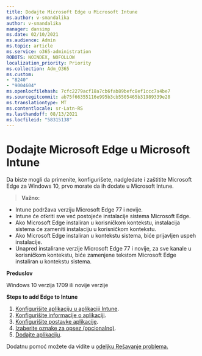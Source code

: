 ```yaml
---
title: Dodajte Microsoft Edge u Microsoft Intune
ms.author: v-smandalika
author: v-smandalika
manager: dansimp
ms.date: 02/10/2021
ms.audience: Admin
ms.topic: article
ms.service: o365-administration
ROBOTS: NOINDEX, NOFOLLOW
localization_priority: Priority
ms.collection: Adm_O365
ms.custom:
- "8240"
- "9004604"
ms.openlocfilehash: 7cfc2279acf18a7cb6fab89befc8ef1ccc7a4be7
ms.sourcegitcommit: ab75f66355116e995b3cb5505465b31989339e28
ms.translationtype: MT
ms.contentlocale: sr-Latn-RS
ms.lasthandoff: 08/13/2021
ms.locfileid: "58315138"
---
```

# <a name="add-microsoft-edge-to-microsoft-intune"></a>Dodajte Microsoft Edge u Microsoft Intune

Da biste mogli da primenite, konfigurišete, nadgledate i zaštitite Microsoft Edge za Windows 10, prvo morate da ih dodate u Microsoft Intune.

> **Važno:**
- Intune podržava verziju Microsoft Edge 77 i novije.
- Intune će otkriti sve već postojeće instalacije sistema Microsoft Edge.
- Ako Microsoft Edge instaliran u korisničkom kontekstu, instalacija sistema će zameniti instalaciju u korisničkom kontekstu.
- Ako Microsoft Edge instaliran u kontekstu sistema, biće prijavljen uspeh instalacije.
- Unapred instalirane verzije Microsoft Edge 77 i novije, za sve kanale u korisničkom kontekstu, biće zamenjene tekstom Microsoft Edge instaliran u kontekstu sistema.

**Preduslov**

Windows 10 verzija 1709 ili novije verzije

**Steps to add Edge to Intune**

1. [Konfigurišite aplikaciju u aplikaciji Intune](https://docs.microsoft.com/mem/intune/apps/apps-windows-edge).
2. [Konfigurišite informacije o aplikaciji](https://docs.microsoft.com/mem/intune/apps/apps-windows-edge).
3. [Konfigurišite postavke aplikacije](https://docs.microsoft.com/mem/intune/apps/apps-windows-edge).
4. [Izaberite oznake za opsez (opcionalno)](https://docs.microsoft.com/mem/intune/apps/apps-windows-edge).
5. [Dodajte aplikaciju](https://docs.microsoft.com/mem/intune/apps/apps-windows-edge).

Dodatnu pomoć možete da vidite u [odeljku Rešavanje problema.](https://docs.microsoft.com/mem/intune/apps/apps-windows-edge)




